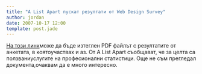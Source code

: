 ```yaml
---
title: "A List Apart пускат резултати от Web Design Survey"
author: jordan
date: 2007-10-17 12:00
template: post.jade
---
```


[На този
линк](http://www.alistapart.com/articles/2007surveyresults "Web design survey")може
да бъде изтеглен PDF файлът с резултатите от анкетата, в коятоучаствах и
аз. От A List Apart съобщават, че за целта са ползваниуслугите на
професионални статистици. Още не съм прегледал документа,очаквам да е
много интересно.
